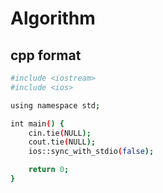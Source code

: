 # Algorithm

## cpp format
```bash
#include <iostream>
#include <ios>

using namespace std;

int main() {
	cin.tie(NULL);
	cout.tie(NULL);
	ios::sync_with_stdio(false);

	return 0;
}
```